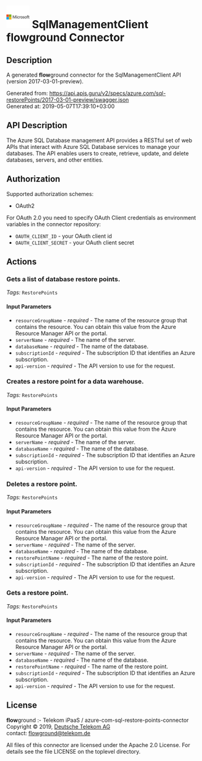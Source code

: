 # ![LOGO](logo.png) SqlManagementClient **flow**ground Connector

## Description

A generated **flow**ground connector for the SqlManagementClient API (version 2017-03-01-preview).

Generated from: https://api.apis.guru/v2/specs/azure.com/sql-restorePoints/2017-03-01-preview/swagger.json<br/>
Generated at: 2019-05-07T17:39:10+03:00

## API Description

The Azure SQL Database management API provides a RESTful set of web APIs that interact with Azure SQL Database services to manage your databases. The API enables users to create, retrieve, update, and delete databases, servers, and other entities.

## Authorization

Supported authorization schemes:
- OAuth2

For OAuth 2.0 you need to specify OAuth Client credentials as environment variables in the connector repository:
* `OAUTH_CLIENT_ID` - your OAuth client id
* `OAUTH_CLIENT_SECRET` - your OAuth client secret

## Actions

### Gets a list of database restore points.

*Tags:* `RestorePoints`

#### Input Parameters
* `resourceGroupName` - _required_ - The name of the resource group that contains the resource. You can obtain this value from the Azure Resource Manager API or the portal.
* `serverName` - _required_ - The name of the server.
* `databaseName` - _required_ - The name of the database.
* `subscriptionId` - _required_ - The subscription ID that identifies an Azure subscription.
* `api-version` - _required_ - The API version to use for the request.

### Creates a restore point for a data warehouse.

*Tags:* `RestorePoints`

#### Input Parameters
* `resourceGroupName` - _required_ - The name of the resource group that contains the resource. You can obtain this value from the Azure Resource Manager API or the portal.
* `serverName` - _required_ - The name of the server.
* `databaseName` - _required_ - The name of the database.
* `subscriptionId` - _required_ - The subscription ID that identifies an Azure subscription.
* `api-version` - _required_ - The API version to use for the request.

### Deletes a restore point.

*Tags:* `RestorePoints`

#### Input Parameters
* `resourceGroupName` - _required_ - The name of the resource group that contains the resource. You can obtain this value from the Azure Resource Manager API or the portal.
* `serverName` - _required_ - The name of the server.
* `databaseName` - _required_ - The name of the database.
* `restorePointName` - _required_ - The name of the restore point.
* `subscriptionId` - _required_ - The subscription ID that identifies an Azure subscription.
* `api-version` - _required_ - The API version to use for the request.

### Gets a restore point.

*Tags:* `RestorePoints`

#### Input Parameters
* `resourceGroupName` - _required_ - The name of the resource group that contains the resource. You can obtain this value from the Azure Resource Manager API or the portal.
* `serverName` - _required_ - The name of the server.
* `databaseName` - _required_ - The name of the database.
* `restorePointName` - _required_ - The name of the restore point.
* `subscriptionId` - _required_ - The subscription ID that identifies an Azure subscription.
* `api-version` - _required_ - The API version to use for the request.

## License

**flow**ground :- Telekom iPaaS / azure-com-sql-restore-points-connector<br/>
Copyright © 2019, [Deutsche Telekom AG](https://www.telekom.de)<br/>
contact: flowground@telekom.de

All files of this connector are licensed under the Apache 2.0 License. For details
see the file LICENSE on the toplevel directory.
